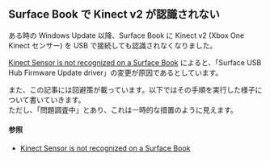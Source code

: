 ## Surface Book で Kinect v2 が認識されない
ある時の Windows Update 以降、Surface Book に Kinect v2 (Xbox One Kinect センサー) を USB で接続しても認識されなくなりました。

[Kinect Sensor is not recognized on a Surface Book](https://support.microsoft.com/en-us/help/4032123/kinect-sensor-is-not-recognized-on-a-surface-book) によると、「Surface USB Hub Firmware Update driver」の変更が原因であるとしています。

また、この記事には回避策が載っています。以下ではその手順を実行した様子について書いていきます。  
ただし、「問題調査中」とあり、これは一時的な措置のように見えます。

#### 参照
- [Kinect Sensor is not recognized on a Surface Book](https://support.microsoft.com/en-us/help/4032123/kinect-sensor-is-not-recognized-on-a-surface-book)
